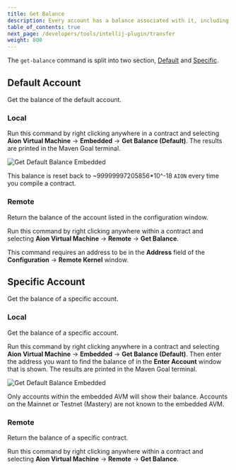```yaml
---
title: Get Balance
description: Every account has a balance associated with it, including empty accounts. Finding out the balance of an account is incredibly simple with the Aion4j plugin for IntelliJ.
table_of_contents: true
next_page: /developers/tools/intellij-plugin/transfer
weight: 800
---
```


The `get-balance` command is split into two section, [Default](#default-account) and [Specific](#specific-account).

## Default Account

Get the balance of the default account.

### Local

Run this command by right clicking anywhere in a contract and selecting **Aion Virtual Machine** → **Embedded** → **Get Balance (Default)**. The results are printed in the Maven Goal terminal.

![Get Default Balance Embedded](https://raw.githubusercontent.com/aionnetwork/docs/master/developers/tools/intellij-plugin/images/get-balance-default-embedded.gif)

This balance is reset back to ~99999997205856*10^-18 `AION` every time you compile a contract.

### Remote

Return the balance of the account listed in the configuration window.

Run this command by right clicking anywhere within a contract and selecting **Aion Virtual Machine** → **Remote** → **Get Balance**.

This command requires an address to be in the **Address** field of the **Configuration** → **Remote Kernel** window.

## Specific Account

Get the balance of a specific account.

### Local

Get the balance of a specific account.

Run this command by right clicking anywhere in a contract and selecting **Aion Virtual Machine** → **Embedded** → **Get Balance (Default)**. Then enter the address you want to find the balance of in the **Enter Account** window that is shown. The results are printed in the Maven Goal terminal.

![Get Default Balance Embedded](https://raw.githubusercontent.com/aionnetwork/docs/master/developers/tools/intellij-plugin/images/get-balance-account-window-embedded.png)

Only accounts within the embedded AVM will show their balance. Accounts on the Mainnet or Testnet (Mastery) are not known to the embedded AVM.

### Remote

Return the balance of a specific contract.

Run this command by right clicking anywhere within a contract and selecting **Aion Virtual Machine** → **Remote** → **Get Balance**.
